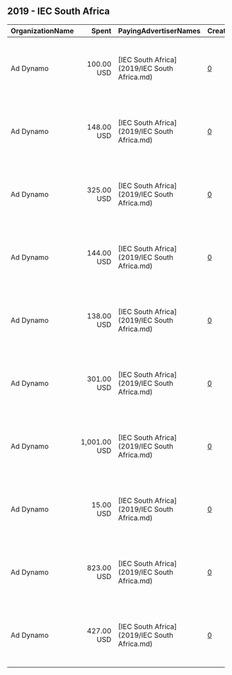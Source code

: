 ## 2019 - IEC South Africa 
|OrganizationName|Spent|PayingAdvertiserNames|CreativeUrls|Impressions|Genders|AgeBrackets|CountryCodes|BillingAddresses|CandidateBallotInformation|
|:---|---:|:---|:---|---:|:---|:---|:---|:---|:---|
|Ad Dynamo|100.00 USD|[IEC South Africa](2019/IEC South Africa.md)|[0](https://www.snap.com/political-ads/asset/c88d2f1cb7a8469fff113188eba7a7ff39cf4453a6885b0bd86c9f3dc1a4f661?mediaType=jpg)|7,754||18+|south africa|"The Clock Tower, Waterfront, Cape Town, 8001, South Africa,Cape Town,8001,ZA"||
|Ad Dynamo|148.00 USD|[IEC South Africa](2019/IEC South Africa.md)|[0](https://www.snap.com/political-ads/asset/3887248c8522346aabdc8d91fee6942b694cdec6c17a9538be4c84f147a0e571?mediaType=png)|10,985||18+|south africa|"The Clock Tower, Waterfront, Cape Town, 8001, South Africa,Cape Town,8001,ZA"||
|Ad Dynamo|325.00 USD|[IEC South Africa](2019/IEC South Africa.md)|[0](https://www.snap.com/political-ads/asset/790e1327f311ca6eb5d73fd7bad1cc2bf7b63a1b0e95cf9de3df40c3880a82fd?mediaType=jpg)|24,591||18+|south africa|"The Clock Tower, Waterfront, Cape Town, 8001, South Africa,Cape Town,8001,ZA"||
|Ad Dynamo|144.00 USD|[IEC South Africa](2019/IEC South Africa.md)|[0](https://www.snap.com/political-ads/asset/93142c2598ed636645feef91d2ff58db7b51496f9dadff3037a4a7b839f0b3ca?mediaType=png)|10,569||18+|south africa|"The Clock Tower, Waterfront, Cape Town, 8001, South Africa,Cape Town,8001,ZA"||
|Ad Dynamo|138.00 USD|[IEC South Africa](2019/IEC South Africa.md)|[0](https://www.snap.com/political-ads/asset/16fedfc7611bdd9bb5f3ae8e03b3eed14a6a35cea95a2de9dff84b10f70f8764?mediaType=png)|10,860||18+|south africa|"The Clock Tower, Waterfront, Cape Town, 8001, South Africa,Cape Town,8001,ZA"||
|Ad Dynamo|301.00 USD|[IEC South Africa](2019/IEC South Africa.md)|[0](https://www.snap.com/political-ads/asset/2adccb5f0ce96444daa5602aebabaab9e12c55c2db95c37a9031cce8974977bf?mediaType=png)|7,697||18+|south africa|"The Clock Tower, Waterfront, Cape Town, 8001, South Africa,Cape Town,8001,ZA"||
|Ad Dynamo|1,001.00 USD|[IEC South Africa](2019/IEC South Africa.md)|[0](https://www.snap.com/political-ads/asset/ea73373890e871742b371c36e8b848ca59d1286d4a6bbdfc4a031a3fd3904f78?mediaType=png)|65,947||18+|south africa|"The Clock Tower, Waterfront, Cape Town, 8001, South Africa,Cape Town,8001,ZA"||
|Ad Dynamo|15.00 USD|[IEC South Africa](2019/IEC South Africa.md)|[0](https://www.snap.com/political-ads/asset/6e89018c4a701b16d7b63f0c5d55aa6cc089f649ef74c25327acc519eaee7002?mediaType=png)|461||18+|south africa|"The Clock Tower, Waterfront, Cape Town, 8001, South Africa,Cape Town,8001,ZA"||
|Ad Dynamo|823.00 USD|[IEC South Africa](2019/IEC South Africa.md)|[0](https://www.snap.com/political-ads/asset/6abc28dcb9bb987101ba239803078f58f106e0315882111241bdc4ad5fc9fbdc?mediaType=png)|93,612||18+|south africa|"The Clock Tower, Waterfront, Cape Town, 8001, South Africa,Cape Town,8001,ZA"||
|Ad Dynamo|427.00 USD|[IEC South Africa](2019/IEC South Africa.md)|[0](https://www.snap.com/political-ads/asset/b52b460077aa59d50fb21f31591ae9b5fc2b3f5ac2e9ff57bb66711235e40d32?mediaType=png)|13,924||18+|south africa|"The Clock Tower, Waterfront, Cape Town, 8001, South Africa,Cape Town,8001,ZA"||

